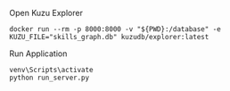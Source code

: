 Open Kuzu Explorer
```
docker run --rm -p 8000:8000 -v "${PWD}:/database" -e KUZU_FILE="skills_graph.db" kuzudb/explorer:latest
```

Run Application
```
venv\Scripts\activate
python run_server.py
```